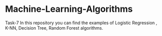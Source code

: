 # Machine-Learning-Algorithms

Task-7
In this repository you can find the examples of Logistic Regression , K-NN, Decision Tree, Random Forest algorithms.
